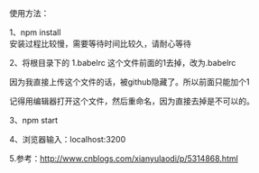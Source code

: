 使用方法：

1、npm install    
安装过程比较慢，需要等待时间比较久，请耐心等待

2、将根目录下的 1.babelrc 这个文件前面的1去掉，改为.babelrc

因为我直接上传这个文件的话，被github隐藏了。所以前面只能加个1

记得用编辑器打开这个文件，然后重命名，因为直接去掉是不可以的。

3、npm start

4、浏览器输入：localhost:3200

5.参考：http://www.cnblogs.com/xianyulaodi/p/5314868.html
